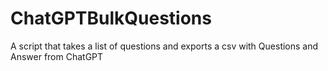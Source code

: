 # ChatGPTBulkQuestions
A script that takes a list of questions and exports a csv with Questions and Answer from ChatGPT
